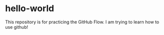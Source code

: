 # hello-world
This repository is for practicing the GitHub Flow.
I am trying to learn how to use github!

